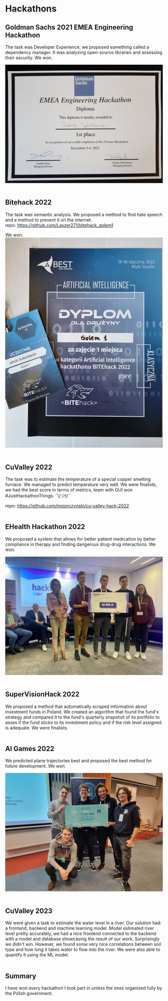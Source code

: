 # Hackathons

## Goldman Sachs 2021 EMEA Engineering Hackathon
The task was Developer Experience, we proposed something called a dependency manager. It was analyzing open-source libraries and assessing their security. We won.


<img src="GS Hackathon.png "/>
<br/><br/>


## Bitehack 2022 
The task was semantic analysis. We proposed a method to find hate speech and a method to prevent it on the internet.\
repo: https://github.com/Laszer271/bitehack_golem1

We won.
<img src="Bitehack.png "/>
<br/><br/>


## CuValley 2022
The task was to estimate the temperature of a special copper smelting furnace. We managed to predict temperature very well. We were finalists, we had the best score in terms of metrics, team with GUI won #JustHackathonThings. ¯\\_(ツ)_/¯

repo: https://github.com/mpiorczynski/cu-valley-hack-2022
<br/><br/>


## EHealth Hackathon 2022
We proposed a system that allows for better patient medication by better compliance in therapy and finding dangerous drug-drug interactions. We won.

<img src="eHealth.png "/>
<br/><br/>


## SuperVisionHack 2022
We proposed a method that automatically scraped information about investment funds in Poland. We created an algorithm that found the fund's strategy and compared it to the fund's quarterly snapshot of its portfolio to asses if the fund sticks to its investment policy and if the risk level assigned is adequate. We were finalists. 
<br/><br/>


## AI Games 2022
We predicted plane trajectories best and proposed the best method for future development. We won.

<img src="AIGames.png "/>
<br/><br/>


## CuValley 2023
We were given a task to estimate the water level in a river. Our solution had: a frontend, backend and machine learning model. Model estimated river level pretty accurately, we had a nice frontend connected to the backend with a model and database showcasing the result of our work. Surprisingly we didn't win. However, we found some very nice correlations between soil type and how long it takes water to flow into the river. We were also able to quantify it using the ML model.
<br/><br/>


## Summary
I have won every hackathon I took part in unless the ones organized fully by the Polish government.
